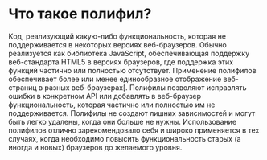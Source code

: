 Что такое полифил?
=====================

Kод, реализующий какую-либо функциональность, которая не поддерживается в некоторых версиях веб-браузеров. Обычно реализуется как библиотека JavaScript, обеспечивающая поддержку веб-стандарта HTML5 в версиях браузеров, где поддержка этих функций частично или полностью отсутствует. Применение полифилов обеспечивает более или менее единообразное отображение веб-страниц в разных веб-браузерах[.
Полифилы позволяют исправлять ошибки в конкретном API или добавлять в веб-браузер функциональность, которая частично или полностью им не поддерживается. Полифилы не создают лишних зависимостей и могут быть легко удалены, когда они больше не нужны. Использование полифилов отлично зарекомендовало себя и широко применяется в тех случаях, когда необходимо повысить функциональность старых (а иногда и новых) браузеров до желаемого уровня.
